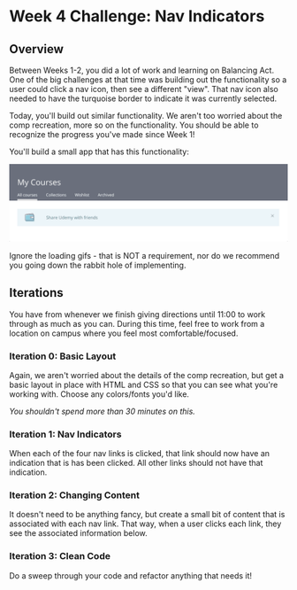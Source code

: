 # Week 4 Challenge: Nav Indicators

## Overview

Between Weeks 1-2, you did a lot of work and learning on Balancing Act. One of the big challenges at that time was building out the functionality so a user could click a nav icon, then see a different "view". That nav icon also needed to have the turquoise border to indicate it was currently selected.

Today, you'll build out similar functionality. We aren't too worried about the comp recreation, more so on the functionality. You should be able to recognize the progress you've made since Week 1!

You'll build a small app that has this functionality:

<img src="./udemy.gif">

Ignore the loading gifs - that is NOT a requirement, nor do we recommend you going down the rabbit hole of implementing.

## Iterations

You have from whenever we finish giving directions until 11:00 to work through as much as you can. During this time, feel free to work from a location on campus where you feel most comfortable/focused.

### Iteration 0: Basic Layout

Again, we aren't worried about the details of the comp recreation, but get a basic layout in place with HTML and CSS so that you can see what you're working with. Choose any colors/fonts you'd like.

_You shouldn't spend more than 30 minutes on this._

### Iteration 1: Nav Indicators

When each of the four nav links is clicked, that link should now have an indication that is has been clicked. All other links should not have that indication.

### Iteration 2: Changing Content

It doesn't need to be anything fancy, but create a small bit of content that is associated with each nav link. That way, when a user clicks each link, they see the associated information below.

### Iteration 3: Clean Code

Do a sweep through your code and refactor anything that needs it!
